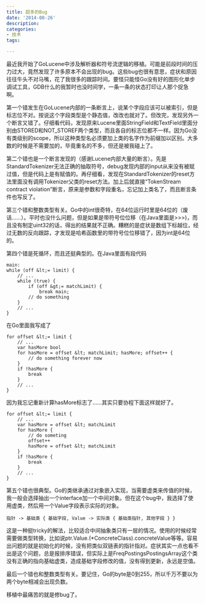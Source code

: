 ```yaml
---
title: 超多的Bug
date: '2014-08-26'
description:
categories:
- 技术
tags:

---
```


最近我开始了GoLucene中涉及解析器和符号流逻辑的移植。可能是前段时间的压力过大，竟然发现了许多原本不会出现的bug。这些bug也很有意思，症状和原因往往牛头不对马嘴，花了我很多的跟踪时间。要怪只能怪Go没有好的图形化单步调试工具，GDB什么的我暂时也没时间学，一条一条的状态打印让人那个捉急啊。

第一个错发生在GoLucene内部的一条断言上，说某个字段应该可以被索引，但是标志位不对。按说这个字段类型是个静态值，改改也就对了。但改完，发现另外一个断言又错了。仔细看代码，发现原来Lucene里面StringField和TextField里面分别由STORED和NOT_STOREF两个类型，而且各自的标志位都不一样。因为Go没有类级别的scope，所以这种类型名必须要加上类的名字作为前缀加以区别。大多数的时候是不需要加的，毕竟重名的不多，但还是被我碰上了。

第二个错也是一个断言发现的（感谢Lucene内部大量的断言）。先是StandardTokenizer无法正确的抽取符号，debug发现内部的input从来没有被赋过值，但是代码上是有赋值的。再仔细看，发现在StandardTokenizer的reset方法里面没有调用Tokenizer父类的reset方法。加上后就直接“TokenStream contract violation”断言，原来是参数和字段重名，忘记加上类名了，而且断言条件也写反了。

第三个错和整数类型有关。Go中的int很奇特，在64位运行时里是64位的（废话……）。平时也没什么问题，但是如果是带符号位位移（在Java里面是&gt;&gt;&gt;)，而且没有制定uint32的话，得出的结果就不正确。糟糕的是症状是数组下标越位，经过无数的反向跟踪，才发现是哈希函数里的带符号位位移错了，因为int是64位的。

第四个错是死循环，而且还挺典型的。在Java里面有段代码

	main:
	while (off &lt;= limit) {
	    // ...
	    while (true) {
	        if (off &gt;= matchLimit) {
	            break main;
	        // do something
	    }
	    // ...
	}

在Go里面我写成了

	for offset &lt;= limit {
	    // ...
	    var hasMore bool
	    for hasMore = offset &lt; matchLimit; hasMore; offset++ {
	        // do something forever now
	    }
	    if !hasMore {
	        break
	    }
	    // ...
	}

因为我忘记重新计算hasMore标志了……其实只要协程下面这样就好了。

	for offset &lt;= limit {
	    // ...
	    var hasMore = offset &lt; matchLimit
	    for hasMore {
	        // do someting
	        offset++
	        hasMore = offset &lt; matchLimit
	    }
	    if !hasMore {
	        break
	    }
	    // ...
	}

第五个错也很典型。Go的类继承通过对象嵌入实现，当需要虚类来传值的时候，我一般会选择抽出一个interface加一个中间对象。但在这个bug中，我选择了使用虚类，然后用一个Value字段表示实际的对象。

	指针 -> 基础类 { 基础字段, Value -> 实际类 { 基础类指针, 其他字段 } }


这是一种挺tricky的解法，比较适合中间抽象类只有一层的情况。使用的时候经常需要做类型转换，比如说ptr.Value.(*ConcreteClass).concreteValue等等。容易出问题的就是初始化的时候，没有把类似双链表的指针指对。症状其实一点也看不出是这个问题，总是报排序错误，但实际上是FreqPostingsPostingsArray这个类没有正确的指向基础虚类，造成基础字段修改的值，没有得到更新，永远是空值。

最后一个错也和整数类型有关。要记住，Go的byte是0到255，所以千万不要以为两个byte相减会出现负数。

移植中最痛苦的就是修bug了。